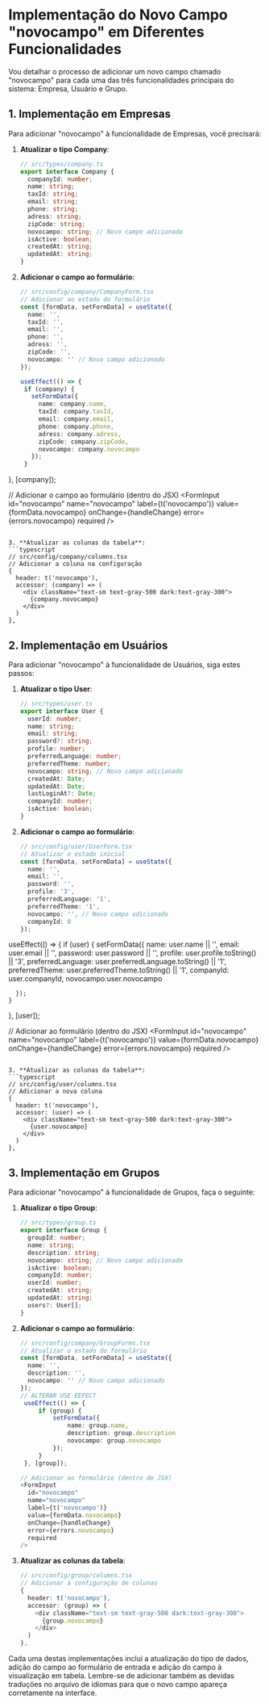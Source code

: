 # Implementação do Novo Campo "novocampo" em Diferentes Funcionalidades

Vou detalhar o processo de adicionar um novo campo chamado "novocampo" para cada uma das três funcionalidades principais do sistema: Empresa, Usuário e Grupo.

## 1. Implementação em Empresas

Para adicionar "novocampo" à funcionalidade de Empresas, você precisará:

1. **Atualizar o tipo Company**:
   ```typescript
   // src/types/company.ts
   export interface Company {
     companyId: number;
     name: string;
     taxId: string;
     email: string;
     phone: string;
     adress: string;
     zipCode: string;
     novocampo: string; // Novo campo adicionado
     isActive: boolean;
     createdAt: string;
     updatedAt: string;
   }
   ```

2. **Adicionar o campo ao formulário**:
   ```typescript
   // src/config/company/CompanyForm.tsx
   // Adicionar ao estado do formulário
   const [formData, setFormData] = useState({
     name: '',
     taxId: '',
     email: '',
     phone: '',
     adress: '',
     zipCode: '',
     novocampo: '' // Novo campo adicionado
   });

   useEffect(() => {
    if (company) {
      setFormData({
        name: company.name,
        taxId: company.taxId,
        email: company.email,
        phone: company.phone,
        adress: company.adress,
        zipCode: company.zipCode,
        novocampo: company.novocampo
      });
    }
  }, [company]);
   
   // Adicionar o campo ao formulário (dentro do JSX)
   <FormInput
     id="novocampo"
     name="novocampo"
     label={t('novocampo')}
     value={formData.novocampo}
     onChange={handleChange}
     error={errors.novocampo}
     required
   />
   ```

3. **Atualizar as colunas da tabela**:
   ```typescript
   // src/config/company/columns.tsx
   // Adicionar a coluna na configuração
   {
     header: t('novocampo'),
     accessor: (company) => (
       <div className="text-sm text-gray-500 dark:text-gray-300">
         {company.novocampo}
       </div>
     )
   },
   ```

## 2. Implementação em Usuários

Para adicionar "novocampo" à funcionalidade de Usuários, siga estes passos:

1. **Atualizar o tipo User**:
   ```typescript
   // src/types/user.ts
   export interface User {
     userId: number;
     name: string;
     email: string;
     password?: string;
     profile: number;
     preferredLanguage: number;
     preferredTheme: number;
     novocampo: string; // Novo campo adicionado
     createdAt: Date;
     updatedAt: Date;
     lastLoginAt?: Date;
     companyId: number;
     isActive: boolean;
   }
   ```

2. **Adicionar o campo ao formulário**:
   ```typescript
   // src/config/user/UserForm.tsx
   // Atualizar o estado inicial
   const [formData, setFormData] = useState({
     name: '',
     email: '',
     password: '',
     profile: '3',
     preferredLanguage: '1',
     preferredTheme: '1',
     novocampo: '', // Novo campo adicionado
     companyId: 0
   });

   
  useEffect(() => {
    if (user) {
      setFormData({
        name: user.name || '',
        email: user.email || '',
        password: user.password || '',
        profile: user.profile.toString() || '3',
        preferredLanguage: user.preferredLanguage.toString() || '1',
        preferredTheme: user.preferredTheme.toString() || '1',
        companyId: user.companyId,
        novocampo:user.novocampo

      });
    }
  }, [user]);
   
   // Adicionar ao formulário (dentro do JSX)
   <FormInput
     id="novocampo"
     name="novocampo"
     label={t('novocampo')}
     value={formData.novocampo}
     onChange={handleChange}
     error={errors.novocampo}
     required
   />
   ```

3. **Atualizar as colunas da tabela**:
   ```typescript
   // src/config/user/columns.tsx
   // Adicionar a nova coluna
   {
     header: t('novocampo'),
     accessor: (user) => (
       <div className="text-sm text-gray-500 dark:text-gray-300">
         {user.novocampo}
       </div>
     )
   },
   ```

## 3. Implementação em Grupos

Para adicionar "novocampo" à funcionalidade de Grupos, faça o seguinte:

1. **Atualizar o tipo Group**:
   ```typescript
   // src/types/group.ts
   export interface Group {
     groupId: number;
     name: string;
     description: string;
     novocampo: string; // Novo campo adicionado
     isActive: boolean;
     companyId: number;
     userId: number;
     createdAt: string;
     updatedAt: string;
     users?: User[];
   }
   ```

2. **Adicionar o campo ao formulário**:
   ```typescript
   // src/config/company/GroupForms.tsx
   // Atualizar o estado do formulário
   const [formData, setFormData] = useState({
     name: '',
     description: '',
     novocampo: '' // Novo campo adicionado
   });
   // ALTERAR USE EEFECT
    useEffect(() => {
        if (group) {
            setFormData({
                name: group.name,
                description: group.description
                novocampo: group.novocampo
            });
        }
    }, [group]);
   
   // Adicionar ao formulário (dentro do JSX)
   <FormInput
     id="novocampo"
     name="novocampo"
     label={t('novocampo')}
     value={formData.novocampo}
     onChange={handleChange}
     error={errors.novocampo}
     required
   />
   ```

3. **Atualizar as colunas da tabela**:
   ```typescript
   // src/config/group/columns.tsx
   // Adicionar à configuração de colunas
   {
     header: t('novocampo'),
     accessor: (group) => (
       <div className="text-sm text-gray-500 dark:text-gray-300">
         {group.novocampo}
       </div>
     )
   },
   ```

Cada uma destas implementações inclui a atualização do tipo de dados, adição do campo ao formulário de entrada e adição do campo à visualização em tabela. Lembre-se de adicionar também as devidas traduções no arquivo de idiomas para que o novo campo apareça corretamente na interface.
